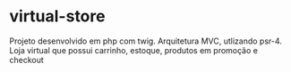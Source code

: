 # virtual-store

Projeto desenvolvido em php com twig. Arquitetura MVC, utlizando psr-4. Loja virtual que possui 
carrinho, estoque, produtos em promoção e checkout
